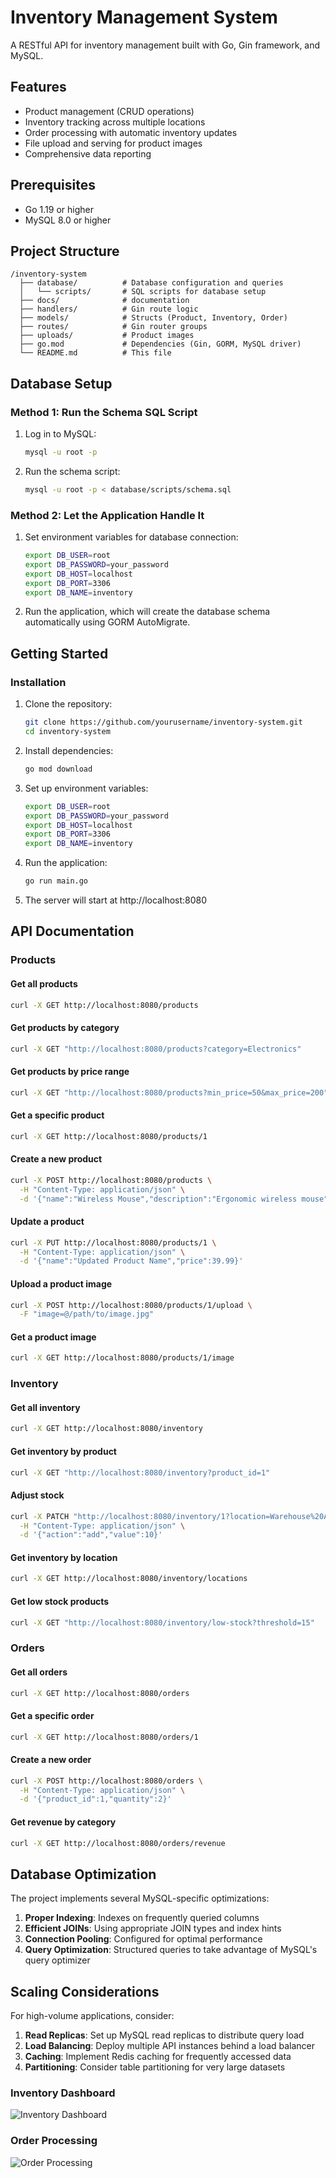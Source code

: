 # Inventory Management System

A RESTful API for inventory management built with Go, Gin framework, and MySQL.

## Features

- Product management (CRUD operations)
- Inventory tracking across multiple locations
- Order processing with automatic inventory updates
- File upload and serving for product images
- Comprehensive data reporting

## Prerequisites

- Go 1.19 or higher
- MySQL 8.0 or higher

## Project Structure

```
/inventory-system  
  ├── database/          # Database configuration and queries
  │   └── scripts/       # SQL scripts for database setup
  ├── docs/              # documentation
  ├── handlers/          # Gin route logic  
  ├── models/            # Structs (Product, Inventory, Order)  
  ├── routes/            # Gin router groups  
  ├── uploads/           # Product images  
  ├── go.mod             # Dependencies (Gin, GORM, MySQL driver)  
  └── README.md          # This file  
```

## Database Setup

### Method 1: Run the Schema SQL Script

1. Log in to MySQL:
   ```bash
   mysql -u root -p
   ```

2. Run the schema script:
   ```bash
   mysql -u root -p < database/scripts/schema.sql
   ```

### Method 2: Let the Application Handle It

1. Set environment variables for database connection:
   ```bash
   export DB_USER=root
   export DB_PASSWORD=your_password
   export DB_HOST=localhost
   export DB_PORT=3306
   export DB_NAME=inventory
   ```

2. Run the application, which will create the database schema automatically using GORM AutoMigrate.

## Getting Started

### Installation

1. Clone the repository:
   ```bash
   git clone https://github.com/yourusername/inventory-system.git
   cd inventory-system
   ```

2. Install dependencies:
   ```bash
   go mod download
   ```

3. Set up environment variables:
   ```bash
   export DB_USER=root
   export DB_PASSWORD=your_password
   export DB_HOST=localhost
   export DB_PORT=3306
   export DB_NAME=inventory
   ```

4. Run the application:
   ```bash
   go run main.go
   ```

5. The server will start at http://localhost:8080

## API Documentation

### Products

#### Get all products
```bash
curl -X GET http://localhost:8080/products
```

#### Get products by category
```bash
curl -X GET "http://localhost:8080/products?category=Electronics"
```

#### Get products by price range
```bash
curl -X GET "http://localhost:8080/products?min_price=50&max_price=200"
```

#### Get a specific product
```bash
curl -X GET http://localhost:8080/products/1
```

#### Create a new product
```bash
curl -X POST http://localhost:8080/products \
  -H "Content-Type: application/json" \
  -d '{"name":"Wireless Mouse","description":"Ergonomic wireless mouse","price":29.99,"category":"Electronics"}'
```

#### Update a product
```bash
curl -X PUT http://localhost:8080/products/1 \
  -H "Content-Type: application/json" \
  -d '{"name":"Updated Product Name","price":39.99}'
```

#### Upload a product image
```bash
curl -X POST http://localhost:8080/products/1/upload \
  -F "image=@/path/to/image.jpg"
```

#### Get a product image
```bash
curl -X GET http://localhost:8080/products/1/image
```

### Inventory

#### Get all inventory
```bash
curl -X GET http://localhost:8080/inventory
```

#### Get inventory by product
```bash
curl -X GET "http://localhost:8080/inventory?product_id=1"
```

#### Adjust stock
```bash
curl -X PATCH "http://localhost:8080/inventory/1?location=Warehouse%20A" \
  -H "Content-Type: application/json" \
  -d '{"action":"add","value":10}'
```

#### Get inventory by location
```bash
curl -X GET http://localhost:8080/inventory/locations
```

#### Get low stock products
```bash
curl -X GET "http://localhost:8080/inventory/low-stock?threshold=15"
```

### Orders

#### Get all orders
```bash
curl -X GET http://localhost:8080/orders
```

#### Get a specific order
```bash
curl -X GET http://localhost:8080/orders/1
```

#### Create a new order
```bash
curl -X POST http://localhost:8080/orders \
  -H "Content-Type: application/json" \
  -d '{"product_id":1,"quantity":2}'
```

#### Get revenue by category
```bash
curl -X GET http://localhost:8080/orders/revenue
```

## Database Optimization

The project implements several MySQL-specific optimizations:

1. **Proper Indexing**: Indexes on frequently queried columns
2. **Efficient JOINs**: Using appropriate JOIN types and index hints
3. **Connection Pooling**: Configured for optimal performance
4. **Query Optimization**: Structured queries to take advantage of MySQL's query optimizer

## Scaling Considerations

For high-volume applications, consider:

1. **Read Replicas**: Set up MySQL read replicas to distribute query load
2. **Load Balancing**: Deploy multiple API instances behind a load balancer
3. **Caching**: Implement Redis caching for frequently accessed data
4. **Partitioning**: Consider table partitioning for very large datasets


### Inventory Dashboard
![Inventory Dashboard](uploads/screenshots/inventory.png)

### Order Processing
![Order Processing](uploads/screenshots/orders.png)
